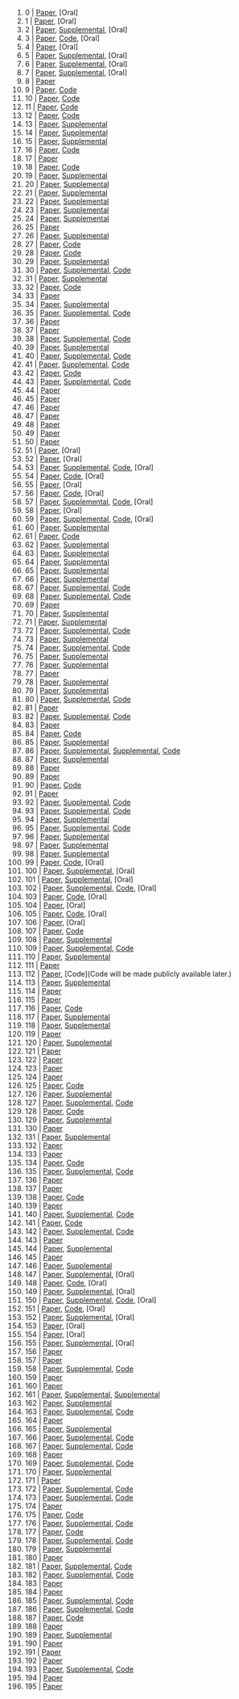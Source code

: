 1. 0 | [Paper](https://www.bmvc2020-conference.com/assets/papers/0905.pdf), [Oral] 
2. 1 | [Paper](https://www.bmvc2020-conference.com/assets/papers/0066.pdf), [Oral] 
3. 2 | [Paper](https://www.bmvc2020-conference.com/assets/papers/0242.pdf), [Supplemental](https://www.bmvc2020-conference.com/assets/supp/0242_supp.zip), [Oral] 
4. 3 | [Paper](https://www.bmvc2020-conference.com/assets/papers/0266.pdf), [Code](https://github.com/iodicesara/Text-Attribute-Aggregation-and-Visual-Feature-Decomposition-for-Person-Search), [Oral] 
5. 4 | [Paper](https://www.bmvc2020-conference.com/assets/papers/0102.pdf), [Oral] 
6. 5 | [Paper](https://www.bmvc2020-conference.com/assets/papers/0423.pdf), [Supplemental](https://www.bmvc2020-conference.com/assets/supp/0423_supp.zip), [Oral] 
7. 6 | [Paper](https://www.bmvc2020-conference.com/assets/papers/0566.pdf), [Supplemental](https://www.bmvc2020-conference.com/assets/supp/0566_supp.pdf), [Oral] 
8. 7 | [Paper](https://www.bmvc2020-conference.com/assets/papers/0430.pdf), [Supplemental](https://www.bmvc2020-conference.com/assets/supp/0430_supp.zip), [Oral] 
9. 8 | [Paper](https://www.bmvc2020-conference.com/assets/papers/0324.pdf) 
10. 9 | [Paper](https://www.bmvc2020-conference.com/assets/papers/0330.pdf), [Code](https://github.com/chaneyddtt/weakly-supervised-3d-pose-generator) 
11. 10 | [Paper](https://www.bmvc2020-conference.com/assets/papers/0436.pdf), [Code](https://cse.iitk.ac.in/users/samik/dpp/code.zip) 
12. 11 | [Paper](https://www.bmvc2020-conference.com/assets/papers/0016.pdf), [Code](https://github.com/princeton-vl/CornerNet-Lite) 
13. 12 | [Paper](https://www.bmvc2020-conference.com/assets/papers/0126.pdf), [Code](https://github.com/yananliusdu/scamp/tree/master) 
14. 13 | [Paper](https://www.bmvc2020-conference.com/assets/papers/0815.pdf), [Supplemental](https://www.bmvc2020-conference.com/assets/supp/0815_supp.pdf) 
15. 14 | [Paper](https://www.bmvc2020-conference.com/assets/papers/0367.pdf), [Supplemental](https://www.bmvc2020-conference.com/assets/supp/0367_supp.pdf) 
16. 15 | [Paper](https://www.bmvc2020-conference.com/assets/papers/0193.pdf), [Supplemental](https://www.bmvc2020-conference.com/assets/supp/0193_supp.pdf) 
17. 16 | [Paper](https://www.bmvc2020-conference.com/assets/papers/0243.pdf), [Code](https://github.com/Heye-SYSU/AGGAN) 
18. 17 | [Paper](https://www.bmvc2020-conference.com/assets/papers/0754.pdf) 
19. 18 | [Paper](https://www.bmvc2020-conference.com/assets/papers/0906.pdf), [Code](https://github.com/cvlab-stonybrook/DocIIW) 
20. 19 | [Paper](https://www.bmvc2020-conference.com/assets/papers/0264.pdf), [Supplemental](https://www.bmvc2020-conference.com/assets/supp/0264_supp.pdf) 
21. 20 | [Paper](https://www.bmvc2020-conference.com/assets/papers/0570.pdf), [Supplemental](https://www.bmvc2020-conference.com/assets/supp/0570_supp.pdf) 
22. 21 | [Paper](https://www.bmvc2020-conference.com/assets/papers/0445.pdf), [Supplemental](https://www.bmvc2020-conference.com/assets/supp/0445_supp.pdf) 
23. 22 | [Paper](https://www.bmvc2020-conference.com/assets/papers/0481.pdf), [Supplemental](https://www.bmvc2020-conference.com/assets/supp/0481_supp.mp4) 
24. 23 | [Paper](https://www.bmvc2020-conference.com/assets/papers/0186.pdf), [Supplemental](https://www.bmvc2020-conference.com/assets/supp/0186_supp.zip) 
25. 24 | [Paper](https://www.bmvc2020-conference.com/assets/papers/0662.pdf), [Supplemental](https://www.bmvc2020-conference.com/assets/supp/0662_supp.pdf) 
26. 25 | [Paper](https://www.bmvc2020-conference.com/assets/papers/0789.pdf) 
27. 26 | [Paper](https://www.bmvc2020-conference.com/assets/papers/0383.pdf), [Supplemental](https://www.bmvc2020-conference.com/assets/supp/0383_supp.zip) 
28. 27 | [Paper](https://www.bmvc2020-conference.com/assets/papers/0261.pdf), [Code](https://github.com/twuilliam/bias-gzsl) 
29. 28 | [Paper](https://www.bmvc2020-conference.com/assets/papers/0129.pdf), [Code](https://github.com/intrepidChw/ASAP-Net) 
30. 29 | [Paper](https://www.bmvc2020-conference.com/assets/papers/0166.pdf), [Supplemental](https://www.bmvc2020-conference.com/assets/supp/0166_supp.zip) 
31. 30 | [Paper](https://www.bmvc2020-conference.com/assets/papers/0680.pdf), [Supplemental](https://www.bmvc2020-conference.com/assets/supp/0680_supp.pdf), [Code](https://github.com/Britefury/cutmix-semisup-seg) 
32. 31 | [Paper](https://www.bmvc2020-conference.com/assets/papers/0528.pdf), [Supplemental](https://www.bmvc2020-conference.com/assets/supp/0528_supp.pdf) 
33. 32 | [Paper](https://www.bmvc2020-conference.com/assets/papers/0099.pdf), [Code](https://github.com/ZhengyuZhao/ACE) 
34. 33 | [Paper](https://www.bmvc2020-conference.com/assets/papers/0082.pdf) 
35. 34 | [Paper](https://www.bmvc2020-conference.com/assets/papers/0448.pdf), [Supplemental](https://www.bmvc2020-conference.com/assets/supp/0448_supp.pdf) 
36. 35 | [Paper](https://www.bmvc2020-conference.com/assets/papers/0176.pdf), [Supplemental](https://www.bmvc2020-conference.com/assets/supp/0176_supp.zip), [Code](https://github.com/AmnonDrory/CNNs-With-Label-Noise) 
37. 36 | [Paper](https://www.bmvc2020-conference.com/assets/papers/0279.pdf) 
38. 37 | [Paper](https://www.bmvc2020-conference.com/assets/papers/0877.pdf) 
39. 38 | [Paper](https://www.bmvc2020-conference.com/assets/papers/0907.pdf), [Supplemental](https://www.bmvc2020-conference.com/assets/supp/0907_supp.zip), [Code](https://github.com/Ascend-Research/HeadPoseEstimation-WHENet) 
40. 39 | [Paper](https://www.bmvc2020-conference.com/assets/papers/0053.pdf), [Supplemental](https://www.bmvc2020-conference.com/assets/supp/0053_supp.zip) 
41. 40 | [Paper](https://www.bmvc2020-conference.com/assets/papers/0161.pdf), [Supplemental](https://www.bmvc2020-conference.com/assets/supp/0161_supp.pdf), [Code](https://github.com/arthurhero/PC-IGOS) 
42. 41 | [Paper](https://www.bmvc2020-conference.com/assets/papers/0743.pdf), [Supplemental](https://www.bmvc2020-conference.com/assets/supp/0743_supp.pdf), [Code](https://github.com/EdenBelouadah/class-incremental-learning/blob/master/siw/) 
43. 42 | [Paper](https://www.bmvc2020-conference.com/assets/papers/0043.pdf), [Code](https://github.com/lilianemomeni/KWS-Net) 
44. 43 | [Paper](https://www.bmvc2020-conference.com/assets/papers/0221.pdf), [Supplemental](https://www.bmvc2020-conference.com/assets/supp/0221_supp.zip), [Code](https://gitlab.com/tringwald/ufal) 
45. 44 | [Paper](https://www.bmvc2020-conference.com/assets/papers/0901.pdf) 
46. 45 | [Paper](https://www.bmvc2020-conference.com/assets/papers/0550.pdf) 
47. 46 | [Paper](https://www.bmvc2020-conference.com/assets/papers/0174.pdf) 
48. 47 | [Paper](https://www.bmvc2020-conference.com/assets/papers/0356.pdf) 
49. 48 | [Paper](https://www.bmvc2020-conference.com/assets/papers/0113.pdf) 
50. 49 | [Paper](https://www.bmvc2020-conference.com/assets/papers/0561.pdf) 
51. 50 | [Paper](https://www.bmvc2020-conference.com/assets/papers/0187.pdf) 
52. 51 | [Paper](https://www.bmvc2020-conference.com/assets/papers/0694.pdf), [Oral] 
53. 52 | [Paper](https://www.bmvc2020-conference.com/assets/papers/0614.pdf), [Oral] 
54. 53 | [Paper](https://www.bmvc2020-conference.com/assets/papers/0184.pdf), [Supplemental](https://www.bmvc2020-conference.com/assets/supp/0184_supp.pdf), [Code](https://github.com/sahan-liyanaarachchi/bcrf-detectron), [Oral] 
55. 54 | [Paper](https://www.bmvc2020-conference.com/assets/papers/0547.pdf), [Code](https://maureenzou.github.io/ddac/), [Oral] 
56. 55 | [Paper](https://www.bmvc2020-conference.com/assets/papers/0277.pdf), [Oral] 
57. 56 | [Paper](https://www.bmvc2020-conference.com/assets/papers/0122.pdf), [Code](https://github.com/alopezgit/DESC), [Oral] 
58. 57 | [Paper](https://www.bmvc2020-conference.com/assets/papers/0421.pdf), [Supplemental](https://www.bmvc2020-conference.com/assets/supp/0421_supp.pdf), [Code](https://github.com/jzhangbs/Vis-MVSNet), [Oral] 
59. 58 | [Paper](https://www.bmvc2020-conference.com/assets/papers/0473.pdf), [Oral] 
60. 59 | [Paper](https://www.bmvc2020-conference.com/assets/papers/0028.pdf), [Supplemental](https://www.bmvc2020-conference.com/assets/supp/0028_supp.pdf), [Code](https://github.com/ActiveVisionLab/NINormal), [Oral] 
61. 60 | [Paper](https://www.bmvc2020-conference.com/assets/papers/0453.pdf), [Supplemental](https://www.bmvc2020-conference.com/assets/supp/0453_supp.zip) 
62. 61 | [Paper](https://www.bmvc2020-conference.com/assets/papers/0328.pdf), [Code](https://github.com/aioz-ai/BMVC20_CBSwR) 
63. 62 | [Paper](https://www.bmvc2020-conference.com/assets/papers/0443.pdf), [Supplemental](https://www.bmvc2020-conference.com/assets/supp/0443_supp.pdf) 
64. 63 | [Paper](https://www.bmvc2020-conference.com/assets/papers/0282.pdf), [Supplemental](https://www.bmvc2020-conference.com/assets/supp/0282_supp.pdf) 
65. 64 | [Paper](https://www.bmvc2020-conference.com/assets/papers/0059.pdf), [Supplemental](https://www.bmvc2020-conference.com/assets/supp/0059_supp.pdf) 
66. 65 | [Paper](https://www.bmvc2020-conference.com/assets/papers/0864.pdf), [Supplemental](https://www.bmvc2020-conference.com/assets/supp/0864_supp.zip) 
67. 66 | [Paper](https://www.bmvc2020-conference.com/assets/papers/0274.pdf), [Supplemental](https://www.bmvc2020-conference.com/assets/supp/0274_supp.zip) 
68. 67 | [Paper](https://www.bmvc2020-conference.com/assets/papers/0673.pdf), [Supplemental](https://www.bmvc2020-conference.com/assets/supp/0673_supp.zip), [Code](https://github.com/aniketde/ZeroShotDG) 
69. 68 | [Paper](https://www.bmvc2020-conference.com/assets/papers/0359.pdf), [Supplemental](https://www.bmvc2020-conference.com/assets/supp/0359_supp.zip), [Code](https://github.com/brdav/bmtas) 
70. 69 | [Paper](https://www.bmvc2020-conference.com/assets/papers/0042.pdf) 
71. 70 | [Paper](https://www.bmvc2020-conference.com/assets/papers/0479.pdf), [Supplemental](https://www.bmvc2020-conference.com/assets/supp/0479_supp.pdf) 
72. 71 | [Paper](https://www.bmvc2020-conference.com/assets/papers/0581.pdf), [Supplemental](https://www.bmvc2020-conference.com/assets/supp/0581_supp.pdf) 
73. 72 | [Paper](https://www.bmvc2020-conference.com/assets/papers/0783.pdf), [Supplemental](https://www.bmvc2020-conference.com/assets/supp/0783_supp.pdf), [Code](https://github.com/farshidrayhan-uom/ananisotropic_loss) 
74. 73 | [Paper](https://www.bmvc2020-conference.com/assets/papers/0220.pdf), [Supplemental](https://www.bmvc2020-conference.com/assets/supp/0220_supp.zip) 
75. 74 | [Paper](https://www.bmvc2020-conference.com/assets/papers/0306.pdf), [Supplemental](https://www.bmvc2020-conference.com/assets/supp/0306_supp.pdf), [Code](https://github.com/mayu-ot/hidden-challenges-MR) 
76. 75 | [Paper](https://www.bmvc2020-conference.com/assets/papers/0009.pdf), [Supplemental](https://www.bmvc2020-conference.com/assets/supp/0009_supp.zip) 
77. 76 | [Paper](https://www.bmvc2020-conference.com/assets/papers/0316.pdf), [Supplemental](https://www.bmvc2020-conference.com/assets/supp/0316_supp.pdf) 
78. 77 | [Paper](https://www.bmvc2020-conference.com/assets/papers/0234.pdf) 
79. 78 | [Paper](https://www.bmvc2020-conference.com/assets/papers/0634.pdf), [Supplemental](https://www.bmvc2020-conference.com/assets/supp/0634_supp.pdf) 
80. 79 | [Paper](https://www.bmvc2020-conference.com/assets/papers/0213.pdf), [Supplemental](https://www.bmvc2020-conference.com/assets/supp/0213_supp.zip) 
81. 80 | [Paper](https://www.bmvc2020-conference.com/assets/papers/0534.pdf), [Supplemental](https://www.bmvc2020-conference.com/assets/supp/0534_supp.pdf), [Code](https://github.com/HensoldtOptronicsCV/MultispectralPedestrianDetection) 
82. 81 | [Paper](https://www.bmvc2020-conference.com/assets/papers/0413.pdf) 
83. 82 | [Paper](https://www.bmvc2020-conference.com/assets/papers/0979.pdf), [Supplemental](https://www.bmvc2020-conference.com/assets/supp/0979_supp.zip), [Code](https://github.com/RomeroBarata/hierarchical_action_prediction) 
84. 83 | [Paper](https://www.bmvc2020-conference.com/assets/papers/0275.pdf) 
85. 84 | [Paper](https://www.bmvc2020-conference.com/assets/papers/0772.pdf), [Code](https://github.com/deeplab-ai/zs-vrd-bmvc20) 
86. 85 | [Paper](https://www.bmvc2020-conference.com/assets/papers/0440.pdf), [Supplemental](https://www.bmvc2020-conference.com/assets/supp/0440_supp.zip) 
87. 86 | [Paper](https://www.bmvc2020-conference.com/assets/papers/0890.pdf), [Supplemental](https://www.bmvc2020-conference.com/assets/supp/0890_supp.zip), [Supplemental](https://www.bmvc2020-conference.com/assets/supp/0890_supp2.zip), [Code](https://github.com/jbpeace/E2ETag) 
88. 87 | [Paper](https://www.bmvc2020-conference.com/assets/papers/0369.pdf), [Supplemental](https://www.bmvc2020-conference.com/assets/supp/0369_supp.zip) 
89. 88 | [Paper](https://www.bmvc2020-conference.com/assets/papers/0149.pdf) 
90. 89 | [Paper](https://www.bmvc2020-conference.com/assets/papers/0796.pdf) 
91. 90 | [Paper](https://www.bmvc2020-conference.com/assets/papers/0928.pdf), [Code](https://github.com/digantamisra98/Mish) 
92. 91 | [Paper](https://www.bmvc2020-conference.com/assets/papers/0702.pdf) 
93. 92 | [Paper](https://www.bmvc2020-conference.com/assets/papers/0816.pdf), [Supplemental](https://www.bmvc2020-conference.com/assets/supp/0816_supp.pdf), [Code](https://github.com/lin-shuyu/ladder-latent-data-distribution-modelling) 
94. 93 | [Paper](https://www.bmvc2020-conference.com/assets/papers/0817.pdf), [Supplemental](https://www.bmvc2020-conference.com/assets/supp/0817_supp.zip), [Code](https://github.com/lehduong/kesi) 
95. 94 | [Paper](https://www.bmvc2020-conference.com/assets/papers/0209.pdf), [Supplemental](https://www.bmvc2020-conference.com/assets/supp/0209_supp.zip) 
96. 95 | [Paper](https://www.bmvc2020-conference.com/assets/papers/0145.pdf), [Supplemental](https://www.bmvc2020-conference.com/assets/supp/0145_supp.zip), [Code](https://github.com/MohitLamba94/LLPackNet) 
97. 96 | [Paper](https://www.bmvc2020-conference.com/assets/papers/0656.pdf), [Supplemental](https://www.bmvc2020-conference.com/assets/supp/0656_supp.zip) 
98. 97 | [Paper](https://www.bmvc2020-conference.com/assets/papers/0031.pdf), [Supplemental](https://www.bmvc2020-conference.com/assets/supp/0031_supp.zip) 
99. 98 | [Paper](https://www.bmvc2020-conference.com/assets/papers/0863.pdf), [Supplemental](https://www.bmvc2020-conference.com/assets/supp/0863_supp.zip) 
100. 99 | [Paper](https://www.bmvc2020-conference.com/assets/papers/0096.pdf), [Code](https://github.com/lkyahpu/EPI_ORM.git), [Oral] 
101. 100 | [Paper](https://www.bmvc2020-conference.com/assets/papers/0160.pdf), [Supplemental](https://www.bmvc2020-conference.com/assets/supp/0160_supp.pdf), [Oral] 
102. 101 | [Paper](https://www.bmvc2020-conference.com/assets/papers/0366.pdf), [Supplemental](https://www.bmvc2020-conference.com/assets/supp/0366_supp.zip), [Oral] 
103. 102 | [Paper](https://www.bmvc2020-conference.com/assets/papers/0101.pdf), [Supplemental](https://www.bmvc2020-conference.com/assets/supp/0101_supp.pdf), [Code](https://visym.github.io/keynet), [Oral] 
104. 103 | [Paper](https://www.bmvc2020-conference.com/assets/papers/0139.pdf), [Code](https://github.com/Wi-sc/BriNet), [Oral] 
105. 104 | [Paper](https://www.bmvc2020-conference.com/assets/papers/0249.pdf), [Oral] 
106. 105 | [Paper](https://www.bmvc2020-conference.com/assets/papers/0353.pdf), [Code](https://github.com/ZhenLiuBuaa/Complex-valued-few-shot-learning), [Oral] 
107. 106 | [Paper](https://www.bmvc2020-conference.com/assets/papers/0688.pdf), [Oral] 
108. 107 | [Paper](https://www.bmvc2020-conference.com/assets/papers/0051.pdf), [Code](https://github.com/lhoangan/pc4novis) 
109. 108 | [Paper](https://www.bmvc2020-conference.com/assets/papers/0384.pdf), [Supplemental](https://www.bmvc2020-conference.com/assets/supp/0384_supp.pdf) 
110. 109 | [Paper](https://www.bmvc2020-conference.com/assets/papers/0044.pdf), [Supplemental](https://www.bmvc2020-conference.com/assets/supp/0044_supp.pdf), [Code](https://github.com/dorbank/An-ETF-view-of-Dropout-Regularization) 
111. 110 | [Paper](https://www.bmvc2020-conference.com/assets/papers/0549.pdf), [Supplemental](https://www.bmvc2020-conference.com/assets/supp/0549_supp.pdf) 
112. 111 | [Paper](https://www.bmvc2020-conference.com/assets/papers/0226.pdf) 
113. 112 | [Paper](https://www.bmvc2020-conference.com/assets/papers/0151.pdf), [Code](Code will be made publicly available later.) 
114. 113 | [Paper](https://www.bmvc2020-conference.com/assets/papers/0223.pdf), [Supplemental](https://www.bmvc2020-conference.com/assets/supp/0223_supp.mp4) 
115. 114 | [Paper](https://www.bmvc2020-conference.com/assets/papers/0010.pdf) 
116. 115 | [Paper](https://www.bmvc2020-conference.com/assets/papers/0493.pdf) 
117. 116 | [Paper](https://www.bmvc2020-conference.com/assets/papers/0781.pdf), [Code](https://github.com/NIRVANALAN/magnifiernet_reid) 
118. 117 | [Paper](https://www.bmvc2020-conference.com/assets/papers/0526.pdf), [Supplemental](https://www.bmvc2020-conference.com/assets/supp/0526_supp.zip) 
119. 118 | [Paper](https://www.bmvc2020-conference.com/assets/papers/0196.pdf), [Supplemental](https://www.bmvc2020-conference.com/assets/supp/0196_supp.zip) 
120. 119 | [Paper](https://www.bmvc2020-conference.com/assets/papers/0222.pdf) 
121. 120 | [Paper](https://www.bmvc2020-conference.com/assets/papers/0238.pdf), [Supplemental](https://www.bmvc2020-conference.com/assets/supp/0238_supp.zip) 
122. 121 | [Paper](https://www.bmvc2020-conference.com/assets/papers/0451.pdf) 
123. 122 | [Paper](https://www.bmvc2020-conference.com/assets/papers/0541.pdf) 
124. 123 | [Paper](https://www.bmvc2020-conference.com/assets/papers/0368.pdf) 
125. 124 | [Paper](https://www.bmvc2020-conference.com/assets/papers/0400.pdf) 
126. 125 | [Paper](https://www.bmvc2020-conference.com/assets/papers/0033.pdf), [Code](https://github.com/junpan19/RRN) 
127. 126 | [Paper](https://www.bmvc2020-conference.com/assets/papers/0375.pdf), [Supplemental](https://www.bmvc2020-conference.com/assets/supp/0375_supp.pdf) 
128. 127 | [Paper](https://www.bmvc2020-conference.com/assets/papers/0774.pdf), [Supplemental](https://www.bmvc2020-conference.com/assets/supp/0774_supp.zip), [Code](https://github.com/NathanGavenski/IUPE) 
129. 128 | [Paper](https://www.bmvc2020-conference.com/assets/papers/0401.pdf), [Code](https://github.com/seathiefwang/RankPose) 
130. 129 | [Paper](https://www.bmvc2020-conference.com/assets/papers/0131.pdf), [Supplemental](https://www.bmvc2020-conference.com/assets/supp/0131_supp.pdf) 
131. 130 | [Paper](https://www.bmvc2020-conference.com/assets/papers/0539.pdf) 
132. 131 | [Paper](https://www.bmvc2020-conference.com/assets/papers/0287.pdf), [Supplemental](https://www.bmvc2020-conference.com/assets/supp/0287_supp.pdf) 
133. 132 | [Paper](https://www.bmvc2020-conference.com/assets/papers/0090.pdf) 
134. 133 | [Paper](https://www.bmvc2020-conference.com/assets/papers/0167.pdf) 
135. 134 | [Paper](https://www.bmvc2020-conference.com/assets/papers/0118.pdf), [Code](https://github.com/wuhuikai/PointCloudSuperResolution) 
136. 135 | [Paper](https://www.bmvc2020-conference.com/assets/papers/0476.pdf), [Supplemental](https://www.bmvc2020-conference.com/assets/supp/0476_supp.zip), [Code](https://github.com/Jumperkables/tvqa_modality_bias) 
137. 136 | [Paper](https://www.bmvc2020-conference.com/assets/papers/0191.pdf) 
138. 137 | [Paper](https://www.bmvc2020-conference.com/assets/papers/1025.pdf) 
139. 138 | [Paper](https://www.bmvc2020-conference.com/assets/papers/0899.pdf), [Code](http://www.robots.ox.ac.uk/~vgg/research/c1c) 
140. 139 | [Paper](https://www.bmvc2020-conference.com/assets/papers/0962.pdf) 
141. 140 | [Paper](https://www.bmvc2020-conference.com/assets/papers/0121.pdf), [Supplemental](https://www.bmvc2020-conference.com/assets/supp/0121_supp.zip), [Code](https://github.com/Dominoer/bmvc2020_image_harmonization) 
142. 141 | [Paper](https://www.bmvc2020-conference.com/assets/papers/0303.pdf), [Code](https://github.com/hitachi-rd-cv/bcar) 
143. 142 | [Paper](https://www.bmvc2020-conference.com/assets/papers/0525.pdf), [Supplemental](https://www.bmvc2020-conference.com/assets/supp/0525_supp.zip), [Code](https://github.com/roymiles/cascaded-channel-pruning) 
144. 143 | [Paper](https://www.bmvc2020-conference.com/assets/papers/0406.pdf) 
145. 144 | [Paper](https://www.bmvc2020-conference.com/assets/papers/0552.pdf), [Supplemental](https://www.bmvc2020-conference.com/assets/supp/0552_supp.pdf) 
146. 145 | [Paper](https://www.bmvc2020-conference.com/assets/papers/0859.pdf) 
147. 146 | [Paper](https://www.bmvc2020-conference.com/assets/papers/0294.pdf), [Supplemental](https://www.bmvc2020-conference.com/assets/supp/0294_supp.zip) 
148. 147 | [Paper](https://www.bmvc2020-conference.com/assets/papers/0841.pdf), [Supplemental](https://www.bmvc2020-conference.com/assets/supp/0841_supp.pdf), [Oral] 
149. 148 | [Paper](https://www.bmvc2020-conference.com/assets/papers/0689.pdf), [Code](https://github.com/Ha0Tang/BiGraphGAN), [Oral] 
150. 149 | [Paper](https://www.bmvc2020-conference.com/assets/papers/0115.pdf), [Supplemental](https://www.bmvc2020-conference.com/assets/supp/0115_supp.pdf), [Oral] 
151. 150 | [Paper](https://www.bmvc2020-conference.com/assets/papers/0631.pdf), [Supplemental](https://www.bmvc2020-conference.com/assets/supp/0631_supp.zip), [Code](https://github.com/Fu0511/XGrad-CAM), [Oral] 
152. 151 | [Paper](https://www.bmvc2020-conference.com/assets/papers/0711.pdf), [Code](https://github.com/sgybupt/SketchHealer), [Oral] 
153. 152 | [Paper](https://www.bmvc2020-conference.com/assets/papers/0006.pdf), [Supplemental](https://www.bmvc2020-conference.com/assets/supp/0006_supp.pdf), [Oral] 
154. 153 | [Paper](https://www.bmvc2020-conference.com/assets/papers/0130.pdf), [Oral] 
155. 154 | [Paper](https://www.bmvc2020-conference.com/assets/papers/0621.pdf), [Oral] 
156. 155 | [Paper](https://www.bmvc2020-conference.com/assets/papers/0638.pdf), [Supplemental](https://www.bmvc2020-conference.com/assets/supp/0638_supp.zip), [Oral] 
157. 156 | [Paper](https://www.bmvc2020-conference.com/assets/papers/0618.pdf) 
158. 157 | [Paper](https://www.bmvc2020-conference.com/assets/papers/0014.pdf) 
159. 158 | [Paper](https://www.bmvc2020-conference.com/assets/papers/0154.pdf), [Supplemental](https://www.bmvc2020-conference.com/assets/supp/0154_supp.pdf), [Code](https://github.com/fregu856/ebms_regression) 
160. 159 | [Paper](https://www.bmvc2020-conference.com/assets/papers/0977.pdf) 
161. 160 | [Paper](https://www.bmvc2020-conference.com/assets/papers/0391.pdf) 
162. 161 | [Paper](https://www.bmvc2020-conference.com/assets/papers/0512.pdf), [Supplemental](https://www.bmvc2020-conference.com/assets/supp/0512_supp.pdf), [Supplemental](https://www.bmvc2020-conference.com/assets/supp/0512_supp2.mp4) 
163. 162 | [Paper](https://www.bmvc2020-conference.com/assets/papers/0086.pdf), [Supplemental](https://www.bmvc2020-conference.com/assets/supp/0086_supp.zip) 
164. 163 | [Paper](https://www.bmvc2020-conference.com/assets/papers/0063.pdf), [Supplemental](https://www.bmvc2020-conference.com/assets/supp/0063_supp.zip), [Code](https://github.com/aliayub7/CBCL_RGBD) 
165. 164 | [Paper](https://www.bmvc2020-conference.com/assets/papers/0335.pdf) 
166. 165 | [Paper](https://www.bmvc2020-conference.com/assets/papers/0079.pdf), [Supplemental](https://www.bmvc2020-conference.com/assets/supp/0079_supp.zip) 
167. 166 | [Paper](https://www.bmvc2020-conference.com/assets/papers/0395.pdf), [Supplemental](https://www.bmvc2020-conference.com/assets/supp/0395_supp.mp4), [Code](http://visual.cs.brown.edu/lightfielddepth) 
168. 167 | [Paper](https://www.bmvc2020-conference.com/assets/papers/0378.pdf), [Supplemental](https://www.bmvc2020-conference.com/assets/supp/0378_supp.pdf), [Code](https://github.com/bknyaz/sgg) 
169. 168 | [Paper](https://www.bmvc2020-conference.com/assets/papers/0410.pdf) 
170. 169 | [Paper](https://www.bmvc2020-conference.com/assets/papers/0081.pdf), [Supplemental](https://www.bmvc2020-conference.com/assets/supp/0081_supp.pdf), [Code](https://github.com/akashsengupta1997/STRAPS-3DHumanShapePose) 
171. 170 | [Paper](https://www.bmvc2020-conference.com/assets/papers/0578.pdf), [Supplemental](https://www.bmvc2020-conference.com/assets/supp/0578_supp.pdf) 
172. 171 | [Paper](https://www.bmvc2020-conference.com/assets/papers/0790.pdf) 
173. 172 | [Paper](https://www.bmvc2020-conference.com/assets/papers/0233.pdf), [Supplemental](https://www.bmvc2020-conference.com/assets/supp/0233_supp.zip), [Code](https://github.com/sabarim/3DC-Seg) 
174. 173 | [Paper](https://www.bmvc2020-conference.com/assets/papers/0742.pdf), [Supplemental](https://www.bmvc2020-conference.com/assets/supp/0742_supp.pdf), [Code](https://github.com/shyam671/Spatial-Feedback-Learning-to-ImproveSemantic-Segmentation-in-Hot-Weather) 
175. 174 | [Paper](https://www.bmvc2020-conference.com/assets/papers/0342.pdf) 
176. 175 | [Paper](https://www.bmvc2020-conference.com/assets/papers/0474.pdf), [Code](https://www.uni-ulm.de/in/iui-drive-u/projekte/aduulm-dataset/) 
177. 176 | [Paper](https://www.bmvc2020-conference.com/assets/papers/0725.pdf), [Supplemental](https://www.bmvc2020-conference.com/assets/supp/0725_supp.pdf), [Code](https://github.com/jannemus/LSD2) 
178. 177 | [Paper](https://www.bmvc2020-conference.com/assets/papers/0737.pdf), [Code](https://github.com/nerminsamet/ppdet) 
179. 178 | [Paper](https://www.bmvc2020-conference.com/assets/papers/0055.pdf), [Supplemental](https://www.bmvc2020-conference.com/assets/supp/0055_supp.zip), [Code](https://mvrl.github.io/GAF) 
180. 179 | [Paper](https://www.bmvc2020-conference.com/assets/papers/0744.pdf), [Supplemental](https://www.bmvc2020-conference.com/assets/supp/0744_supp.zip) 
181. 180 | [Paper](https://www.bmvc2020-conference.com/assets/papers/0452.pdf) 
182. 181 | [Paper](https://www.bmvc2020-conference.com/assets/papers/0975.pdf), [Supplemental](https://www.bmvc2020-conference.com/assets/supp/0975_supp.zip), [Code](https://github.com/saadi297/MultiBaselineDepth) 
183. 182 | [Paper](https://www.bmvc2020-conference.com/assets/papers/0111.pdf), [Supplemental](https://www.bmvc2020-conference.com/assets/supp/0111_supp.zip), [Code](https://github.com/v-iashin/BMT) 
184. 183 | [Paper](https://www.bmvc2020-conference.com/assets/papers/0678.pdf) 
185. 184 | [Paper](https://www.bmvc2020-conference.com/assets/papers/0918.pdf) 
186. 185 | [Paper](https://www.bmvc2020-conference.com/assets/papers/0257.pdf), [Supplemental](https://www.bmvc2020-conference.com/assets/supp/0257_supp.zip), [Code](https://github.com/qy-NJU/TextREN/) 
187. 186 | [Paper](https://www.bmvc2020-conference.com/assets/papers/0211.pdf), [Supplemental](https://www.bmvc2020-conference.com/assets/supp/0211_supp.zip), [Code](https://github.com/Liuy8/AVSE) 
188. 187 | [Paper](https://www.bmvc2020-conference.com/assets/papers/0250.pdf), [Code](https://github.com/lixiny/bihand) 
189. 188 | [Paper](https://www.bmvc2020-conference.com/assets/papers/0097.pdf) 
190. 189 | [Paper](https://www.bmvc2020-conference.com/assets/papers/0046.pdf), [Supplemental](https://www.bmvc2020-conference.com/assets/supp/0046_supp.pdf) 
191. 190 | [Paper](https://www.bmvc2020-conference.com/assets/papers/0532.pdf) 
192. 191 | [Paper](https://www.bmvc2020-conference.com/assets/papers/0803.pdf) 
193. 192 | [Paper](https://www.bmvc2020-conference.com/assets/papers/0195.pdf) 
194. 193 | [Paper](https://www.bmvc2020-conference.com/assets/papers/0861.pdf), [Supplemental](https://www.bmvc2020-conference.com/assets/supp/0861_supp.pdf), [Code]( https://git.io/JJSI6) 
195. 194 | [Paper](https://www.bmvc2020-conference.com/assets/papers/0643.pdf) 
196. 195 | [Paper](https://www.bmvc2020-conference.com/assets/papers/0822.pdf) 

